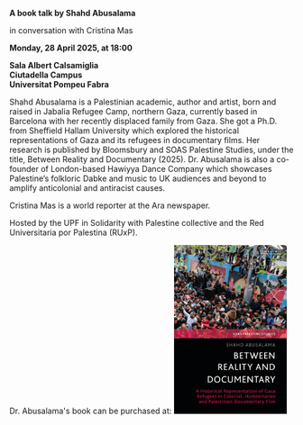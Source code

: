 **A book talk by Shahd Abusalama**

in conversation with Cristina Mas

**Monday, 28 April 2025, at 18:00**

**Sala Albert Calsamiglia**<br>
**Ciutadella Campus**<br>
**Universitat Pompeu Fabra**

Shahd Abusalama is a Palestinian academic, author and artist, born and raised in Jabalia Refugee Camp, northern Gaza, currently based in Barcelona with her recently displaced family from Gaza. She got a Ph.D. from Sheffield Hallam University which explored the historical representations of Gaza and its refugees in documentary films. Her research is published by Bloomsbury and SOAS Palestine Studies, under the title, Between Reality and Documentary (2025). Dr. Abusalama is also a co-founder of London-based Hawiyya Dance Company which showcases Palestine’s folkloric Dabke and music to UK audiences and beyond to amplify anticolonial and antiracist causes.

Cristina Mas is a world reporter at the Ara newspaper.

Hosted by the UPF in Solidarity with Palestine collective and the Red Universitaria por Palestina (RUxP).

Dr. Abusalama's book can be purchased at:
<a href="https://www.bloomsbury.com/uk/between-reality-and-documentary-9780755653119/"><img src="book_cover.jpg" alt="book cover" style="width:200px;"/></a>
